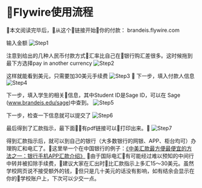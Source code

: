 # Flywire使用流程
本文阅读完毕后，从这个链接开始你的付款： brandeis.flywire.com

输入金额
![Step1][flywire1]

注意到给出的几种人民币付款方式汇率比自己在银行购汇差很多。这时候拖到最下方选择pay in another currency
![Step2][flywire2]

这样就能看到美元，只需要加30美元手续费
![Step3][flywire3]

下一步，填入付款人信息
![Step4][flywire4]

下一步，填入学生的相关信息，其中Student ID是Sage ID，可以在 Sage (www.brandeis.edu/sage)中查到。
![Step5][flywire5]

下一步，检查一下信息就可以提交了
![Step6][flywire6]

最后得到了汇款指示，最下面有pdf链接可以打印出来。
![Step7][flywire7]

得到汇款指示后，就可以到自己的银行（大多数银行的网银、APP、柜台均可）办理购汇和电汇了。这里举一个在中国银行的例子：[《中美汇款最方便最便宜的方法之一：银行手机APP汇款介绍》](https://www.uscreditcardguide.com/zhongmeihuikuanzuifangbiandefangfazhiyishoujiapphuikuanjieshao/)
由于国际电汇有可能经过难以预知的中间行中转并被扣除手续费，建议大家在汇出时比汇款指示上多汇15～30美元。虽然学校网页说不接受额外的钱，但只是几十美元的话没有影响，如有结余会显示在你的学校账户上，下次可以少交一点。


[flywire1]:images/flywire1.png
[flywire2]:images/flywire2.png
[flywire3]:images/flywire3.png
[flywire4]:images/flywire4.png
[flywire5]:images/flywire5.png
[flywire6]:images/flywire6.png
[flywire7]:images/flywire7.png